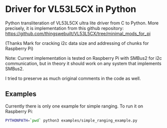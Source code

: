 # Driver for VL53L5CX in Python

Python transliteration of VL53L5CX ultra lite driver from C to Python.
More precisely, it is implementation from this github repository:
https://github.com/thingswebuilt/VL53L5CX/tree/minimal_mods_for_pi

(Thanks Mark for cracking i2c data size and addressing of chunks for Raspberry Pi)

Note: Current implementation is tested on Raspberry Pi with SMBus2 for i2c communication,
  but in theory it should work on any system that implements SMBus2.

I tried to preserve as much original comments in the code as well.


## Examples

Currently there is only one example for simple ranging. To run it on Raspberry Pi:

```bash
PYTHONPATH=`pwd` python3 examples/simple_ranging_example.py
```
